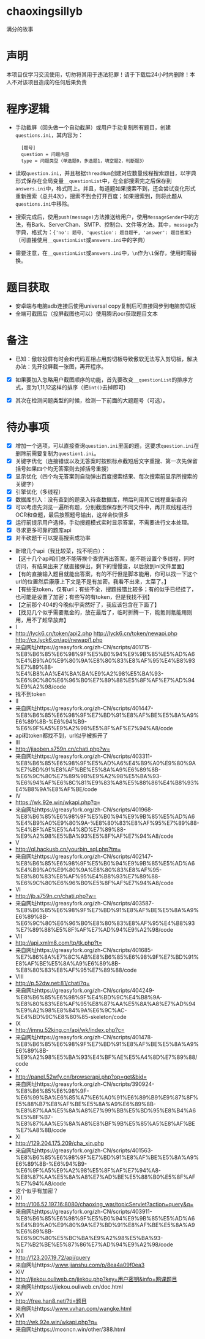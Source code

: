 # chaoxingsillyb
满分的故事

# 声明
本项目仅学习交流使用，切勿将其用于违法犯罪！请于下载后24小时内删除！本人不对该项目造成的任何后果负责

# 程序逻辑
- 手动截屏（回头做一个自动截屏）或用户手动复制所有题目，创建`questions.ini`，其内容为：  

        [题号]
        question = 问题内容
        type = 问题类型（单选题0，多选题1，填空题2，判断题3）
        
- 读取`question.ini`，并且根据`threadNum`创建对应数量线程搜索题目，以字典形式保存在全局变量`__questionList`中，在全部搜索完之后保存到`answers.ini`中，格式同上。并且，每道题如果搜索不到，还会尝试变化形式重新搜索（总共4次），搜索不到会打开百度；如果搜索到，则将此题从`questions.ini`中移除。
- 搜索完成后，使用`push(message)`方法推送给用户，使用`MessageSender`中的方法，有Bark、ServerChan、SMTP、控制台、文件等方法。其中，`message`为字典，格式为：`{'no': 题号, 'question': 题目题干, 'answer': 题目答案}`（可直接使用`__questionList`或`answers.ini`中的字典）
- 需要注意，在`__questionList`或`answers.ini`中，`\n`作为`\1`保存，使用时需替换。

# 题目获取
- 安卓端与电脑adb连接后使用universal copy复制后可直接同步到电脑剪切板
- 全端可截图后（投屏截图也可以）使用腾讯ocr获取题目文本

# 备注
- 已知：傲软投屏有时会和代码互相占用剪切板导致傲软无法写入剪切板，解决办法：先开投屏截一张图，再开程序。
- [x] 如果要加入忽略用户截图顺序的功能，首先要改变`__questionList`的排序方式，变为1,11,12这样的排序（把`int()`去掉即可)
- [x] 其次在检测问题类型的时候，检测一下前面的大题题号（可选）。


# 待办事项
- [X] 增加一个选项，可以直接查询`question.ini`里面的题，这要求`question.ini`在删除前需要复制为`question1.ini`。
- [X] 关键字优化（连接错误以及无答案时按照标点截短后文字重搜、第一次先保留括号如果四个均无答案则去掉括号重搜）
- [X] 显示优化（四个均无答案则自动弹出百度搜索结果、每次搜索前显示所搜索的关键字）
- [X] 引擎优化（多线程）
- [X] 数据库引入：没有查到的题录入待查数据库，稍后利用其它线程重新查询
- [X] 可以考虑先浏览一遍所有题，分别截图保存到不同文件中，再开双线程进行OCR和查题，最后按照题号输出，这样会快很多
- [X] 运行前提示用户选择，手动搜题模式实时显示答案，不需要进行文本处理。
- [X] 寻求更多可靠的题库api
- [X] 对半砍题干可以提高搜索成功率

- 新增几个api（我比较菜，找不明白）：
- 【这十几个api咱们总不能等挨个查完再出答案，能不能设置个多线程，同时访问，有结果出来了就直接弹出，剩下的慢慢查，以后放到ini文件里面】
- 【有的直接输入题目就能出答案，有的不行但是脚本能用，你可以找一下这个url的位置然后康康上下文是不是有加密。我看不出来，太菜了。】
- 【有些无token，仅有url；有些不全，搜题报错比较多；有的似乎已经挂了，也可能是设置了加密；有些写的有token，但是我找不到】
- 【之前那个404的今晚似乎突然好了，我应该包含在下面了】
- 【找见几个似乎需要氪金的，放在最后了，临时折腾一下，能氪则氪能用则用，用不了趁早放弃】  
- I
- http://lyck6.cn/token/api2.php  http://lyck6.cn/token/newapi.php    http://cx.lyck6.cn/api/newapi1.php
- 来自网址https://greasyfork.org/zh-CN/scripts/401715-%E8%B6%85%E6%98%9F%E5%B0%94%E9%9B%85%E5%AD%A6%E4%B9%A0%E9%80%9A%E8%80%83%E8%AF%95%E4%B8%93%E7%89%88-%E4%B8%AA%E4%BA%BA%E9%A2%98%E5%BA%93-%E6%9C%80%E6%96%B0%E7%89%88%E5%8F%AF%E7%AD%94%E9%A2%98/code
- 找不到token  
- II
- 来自网址https://greasyfork.org/zh-CN/scripts/401447-%E8%B6%85%E6%98%9F%E7%BD%91%E8%AF%BE%E5%8A%A9%E6%89%8B-%E6%94%B9-%E6%9F%A5%E9%A2%98%E5%8F%AF%E7%94%A8/code
- api和token都找不到，url似乎被拆开了  
- III
- http://jiaoben.s759n.cn/chati.php?w=
- 来自网址https://greasyfork.org/zh-CN/scripts/403311-%E8%B6%85%E6%98%9F%E5%AD%A6%E4%B9%A0%E9%80%9A%E7%BD%91%E8%AF%BE%E5%8A%A9%E6%89%8B-%E6%9C%80%E7%89%9B%E9%A2%98%E5%BA%93-%E6%94%AF%E6%8C%81%E9%83%A8%E5%88%86%E4%B8%93%E4%B8%9A%E8%AF%BE/code  
- IV
- https://wk.92e.win/wkapi.php?q=
- 来自网址https://greasyfork.org/zh-CN/scripts/401968-%E8%B6%85%E6%98%9F%E5%B0%94%E9%9B%85%E5%AD%A6%E4%B9%A0%E9%80%9A-%E8%80%83%E8%AF%95%E7%89%88-%E4%BF%AE%E5%A4%8D%E7%89%88-%E9%A2%98%E5%BA%93%E5%8F%AF%E7%94%A8/code  
- V
- http://ql.hackusb.cn/yourbin_sql.php?tm=
- 来自网址https://greasyfork.org/zh-CN/scripts/402147-%E8%B6%85%E6%98%9F%E5%B0%94%E9%9B%85%E5%AD%A6%E4%B9%A0%E9%80%9A%E8%80%83%E8%AF%95-%E8%80%83%E8%AF%95%E4%B8%93%E7%89%88-%E6%9C%80%E6%96%B0%E5%8F%AF%E7%94%A8/code  
- VI
- http://jb.s759n.cn/chati.php?w=
- 来自网址https://greasyfork.org/zh-CN/scripts/403587-%E8%B6%85%E6%98%9F%E7%BD%91%E8%AF%BE%E5%8A%A9%E6%89%8B-%E6%9C%80%E6%96%B0%E8%80%83%E8%AF%95%E4%B8%93%E7%89%88%E5%8F%AF%E7%AD%94%E9%A2%98/code  
- VII
- http://api.xmlm8.com/tp/tk.php?t=
- 来自网址https://greasyfork.org/zh-CN/scripts/401685-%E7%86%8A%E7%8C%AB%E8%B6%85%E6%98%9F%E7%BD%91%E8%AF%BE%E5%8A%A9%E6%89%8B-%E8%80%83%E8%AF%95%E7%89%88/code  
- VIII
- http://p.52dw.net:81/chati?q=
- 来自网址https://greasyfork.org/zh-CN/scripts/404249-%E8%B6%85%E6%98%9F%E4%BD%9C%E4%B8%9A-%E8%80%83%E8%AF%95%E8%87%AA%E5%8A%A8%E7%AD%94%E9%A2%98%E8%84%9A%E6%9C%AC-%E4%BD%9C%E8%80%85-skeleton/code  
- IX
- http://imnu.52king.cn/api/wk/index.php?c=
- 来自网址https://greasyfork.org/zh-CN/scripts/401478-%E8%B6%85%E6%98%9F%E7%BD%91%E8%AF%BE%E5%8A%A9%E6%89%8B-%E9%A2%98%E5%BA%93%E4%BF%AE%E5%A4%8D%E7%89%88/code  
- X
- http://panel.52wfy.cn/browserapi.php?op=get&bid=
- 来自网址https://greasyfork.org/zh-CN/scripts/390924-%E8%B6%85%E6%98%9F-%E6%99%BA%E6%85%A7%E6%A0%91%E6%89%B9%E9%87%8F%E5%88%B7%E8%AF%BE%E5%8A%A9%E6%89%8B-%E8%87%AA%E5%8A%A8%E7%99%BB%E5%BD%95%E8%B4%A6%E5%8F%B7-%E8%87%AA%E5%8A%A8%E8%BF%9B%E5%85%A5%E8%AF%BE%E7%A8%8B/code  
- XI
- http://129.204.175.209/cha_xin.php
- 来自网址https://greasyfork.org/zh-CN/scripts/401563-%E8%B6%85%E6%98%9F%E7%BD%91%E8%AF%BE%E5%8A%A9%E6%89%8B-%E6%94%B9-%E6%9F%A5%E9%A2%98%E5%8F%AF%E7%94%A8-%E8%87%AA%E5%8A%A8%E7%AD%BE%E5%88%B0%E5%8F%AF%E7%94%A8/code
- 这个似乎有加密？  
- XII
- http://106.52.197.16:8080/chaoxing_war/topicServlet?action=query&q=
- 来自网址https://greasyfork.org/zh-CN/scripts/403911-%E8%B6%85%E6%98%9F%E5%B0%94%E9%9B%85%E5%AD%A6%E4%B9%A0%E9%80%9A%E7%BD%91%E8%AF%BE%E5%8A%A9%E6%89%8B-%E6%9C%80%E5%BC%BA%E9%A2%98%E5%BA%93-%E7%B2%BE%E5%87%86%E7%AD%94%E9%A2%98/code  
- XIII
- http://123.207.19.72/api/query
- 来自网址https://www.jianshu.com/p/8ea4a09f0ea3  
- XIV
- http://jiekou.ouliweb.cn/jiekou.php?key=用户密钥&info=网课题目
- 来自网址https://jiekou.ouliweb.cn/doc.html  
- XV
- http://free.han8.net/?ti=题目
- 来自网址https://www.vvhan.com/wangke.html  
- XVI
- http://wk.92e.win/wkapi.php?q=
- 来自网址https://mooncn.win/other/388.html